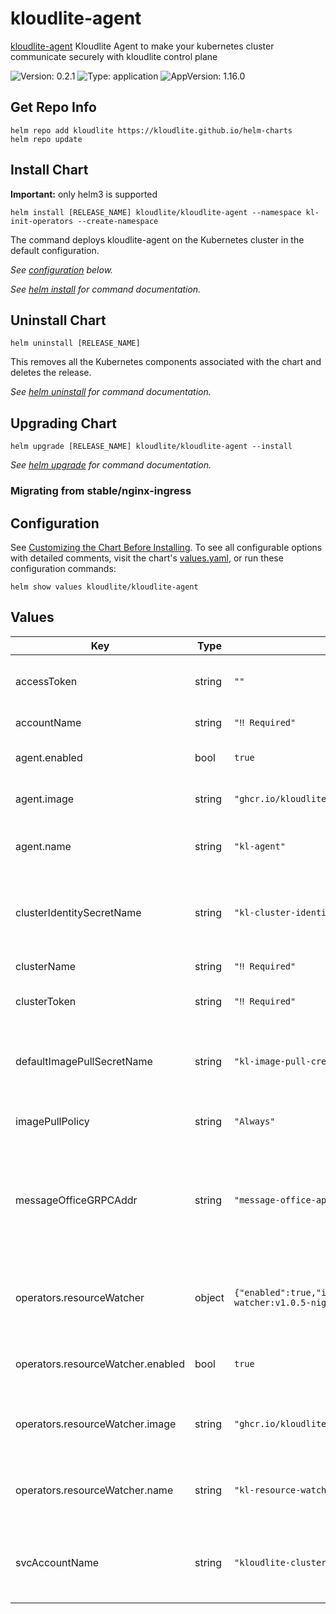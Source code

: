 

# kloudlite-agent

[kloudlite-agent](https://github.com/kloudlite.io/helm-charts/charts/kloudlite-agent) Kloudlite Agent to make your kubernetes cluster communicate securely with kloudlite control plane

![Version: 0.2.1](https://img.shields.io/badge/Version-0.2.1-informational?style=flat-square) ![Type: application](https://img.shields.io/badge/Type-application-informational?style=flat-square) ![AppVersion: 1.16.0](https://img.shields.io/badge/AppVersion-1.16.0-informational?style=flat-square)

## Get Repo Info

```console
helm repo add kloudlite https://kloudlite.github.io/helm-charts
helm repo update
```

## Install Chart

**Important:** only helm3 is supported

```console
helm install [RELEASE_NAME] kloudlite/kloudlite-agent --namespace kl-init-operators --create-namespace
```

The command deploys kloudlite-agent on the Kubernetes cluster in the default configuration.

_See [configuration](#configuration) below._

_See [helm install](https://helm.sh/docs/helm/helm_install/) for command documentation._

## Uninstall Chart

```console
helm uninstall [RELEASE_NAME]
```

This removes all the Kubernetes components associated with the chart and deletes the release.

_See [helm uninstall](https://helm.sh/docs/helm/helm_uninstall/) for command documentation._

## Upgrading Chart

```console
helm upgrade [RELEASE_NAME] kloudlite/kloudlite-agent --install
```

_See [helm upgrade](https://helm.sh/docs/helm/helm_upgrade/) for command documentation._

### Migrating from stable/nginx-ingress

## Configuration

See [Customizing the Chart Before Installing](https://helm.sh/docs/intro/using_helm/#customizing-the-chart-before-installing). To see all configurable options with detailed comments, visit the chart's [values.yaml](./values.yaml), or run these configuration commands:

```console
helm show values kloudlite/kloudlite-agent
```

## Values

| Key | Type | Default | Description |
|-----|------|---------|-------------|
| accessToken | string | `""` | kloudlite issued access token (if already have) |
| accountName | string | `"‼️ Required"` | kloudlite account name |
| agent.enabled | bool | `true` | enable/disable kloudlite agent |
| agent.image | string | `"ghcr.io/kloudlite/agents/kl-agent:v1.0.5-nightly"` | kloudlite agent image name and tag |
| agent.name | string | `"kl-agent"` | workload name for kloudlite agent |
| clusterIdentitySecretName | string | `"kl-cluster-identity"` | cluster identity secret name, which keeps cluster token and access token |
| clusterName | string | `"‼️ Required"` | kloudlite cluster name |
| clusterToken | string | `"‼️ Required"` | kloudlite issued cluster token |
| defaultImagePullSecretName | string | `"kl-image-pull-creds"` | default image pull secret name, defaults to kl-image-pull-creds |
| imagePullPolicy | string | `"Always"` | container image pull policy |
| messageOfficeGRPCAddr | string | `"message-office-api.dev.kloudlite.io:443"` | kloudlite message office api grpc address, should be in the form of 'grpc-host:grcp-port' |
| operators.resourceWatcher | object | `{"enabled":true,"image":"ghcr.io/kloudlite/agents/resource-watcher:v1.0.5-nightly","name":"kl-resource-watcher"}` | configuration for different kloudlite operators used in this chart |
| operators.resourceWatcher.enabled | bool | `true` | enable/disable kloudlite resource watcher |
| operators.resourceWatcher.image | string | `"ghcr.io/kloudlite/agents/resource-watcher:v1.0.5-nightly"` | kloudlite resource watcher image name and tag |
| operators.resourceWatcher.name | string | `"kl-resource-watcher"` | workload name for kloudlite resource watcher |
| svcAccountName | string | `"kloudlite-cluster-svc-account"` | k8s service account name, which all the pods installed by this chart uses |
